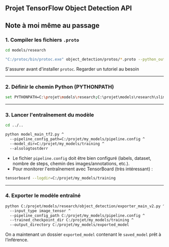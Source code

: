 ## Projet TensorFlow Object Detection API

## Note à moi même au passage

### 1. Compiler les fichiers `.proto`

```bash
cd models/research

"C:/protoc/bin/protoc.exe" object_detection/protos/*.proto --python_out=.
```

S'assurer avant d'installer `protoc`. Regarder un tutoriel au besoin

---

### 2. Définir le chemin Python (PYTHONPATH)

```bash
set PYTHONPATH=C:\projet\models\research;C:\projet\models\research\slim;%PYTHONPATH%
```

---

### 3. Lancer l'entraînement du modèle

```bash
cd ../..

python model_main_tf2.py ^
  --pipeline_config_path=C:/projet/my_models/pipeline.config ^
  --model_dir=C:/projet/my_models/training ^
  --alsologtostderr
```

- Le fichier `pipeline.config` doit être bien configuré (labels, dataset, nombre de steps, chemin des images/annotations, etc.).
- Pour monitorer l'entraînement avec TensorBoard (très intéressant) :

```bash
tensorboard --logdir=C:/projet/my_models/training
```

---

### 4. Exporter le modèle entraîné

```bash
python C:/projet/models/research/object_detection/exporter_main_v2.py ^
  --input_type image_tensor ^
  --pipeline_config_path C:/projet/my_models/pipeline.config ^
  --trained_checkpoint_dir C:/projet/my_models/training ^
  --output_directory C:/projet/my_models/exported_model
```

On a maintenant un dossier `exported_model` contenant le `saved_model` prêt à l’inférence.
